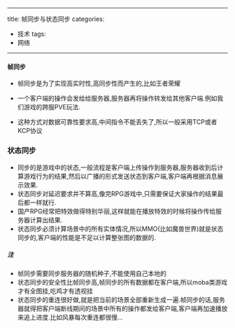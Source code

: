 
---
title: 帧同步与状态同步
categories: 
 - 技术
tags:
 - 网络
---


#### 帧同步
- 帧同步是为了实现高实时性,高同步性而产生的,比如王者荣耀

- 一个客户端的操作会发给给服务器,服务器再将操作转发给其他客户端.例如我们游戏的跨服PVE玩法.

- 这种方式对数据可靠性要求高,中间指令不能丢失了,所以一般采用TCP或者KCP协议

### 状态同步
- 同步的是游戏中的状态,一般流程是客户端上传操作到服务器,服务器收到后计算游戏行为的结果,然后以广播的形式发送状态到客户端,客户端再根据消息展示效果.
- 状态同步对延迟要求并不算高,像完RPG游戏中,只需要保证大家操作的结果最后都一样就行.
- 国产RPG经常把特效做得特别华丽,这样就能在播放特效的时候将操作传给服务器计算出结果.
- 状态同步必须计算场景中的所有实体情况,所以MMO(比如魔兽世界)就是状态同步的,客户端的性能是不足以计算整张图的数据的.



##### 注
- 帧同步需要同步服务器的随机种子,不能使用自己本地的
- 状态同步的安全性比帧同步高,帧同步的所有数据都在客户端,所以moba类游戏才有全图挂,吃鸡才有透视挂
- 状态同步的重连很好做,就是把当前的场景全部重新生成一遍.帧同步的话,服务器就得把客户端断线期间的场景中所有的操作都发给客户端,客户端再加速播放来追上进度.比如风暴每次重连都很慢...
